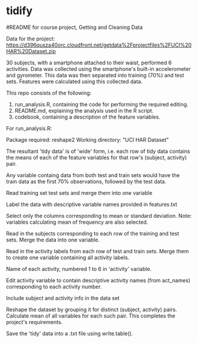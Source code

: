 # tidify
#README for course project, Getting and Cleaning Data

Data for the project:
https://d396qusza40orc.cloudfront.net/getdata%2Fprojectfiles%2FUCI%20HAR%20Dataset.zip 

30 subjects, with a smartphone attached to their waist, performed 6 activities. Data was collected using the smartphone's built-in accelerometer and gyrometer. This data was then separated into training (70%) and test sets. Features were calculated using this collected data.

This repo consists of the following:
1. run_analysis.R, containing the code for performing the required editing.
2. README.md, explaining the analysis used in the R script.
3. codebook, containing a description of the feature variables.

For run_analysis.R:

Package required: reshape2
Working directory: "UCI HAR Dataset"

The resultant 'tidy data' is of 'wide' form, i.e. each row of tidy data contains the means of each of the feature variables for that row's (subject, activity) pair.

Any variable containg data from both test and train sets would have the train data as the first 70% observations, followed by the test data.

Read training set test sets and merge them into one variable

Label the data with descriptive variable names provided in features.txt

Select only the columns corresponding to mean or standard deviation.
Note: variables calculating mean of frequency are also selected.

Read in the subjects corresponding to each row of the training and test sets.
Merge the data into one variable.

Read in the activity labels from each row of test and train sets.
Merge them to create one variable containing all activity labels.

Name of each activity, numbered 1 to 6 in 'activity' variable.

Edit activity variable to contain descriptive activity names (from act_names) corresponding to each activity number.

Include subject and activity info in the data set

Reshape the dataset by grouping it for distinct (subject, activity) pairs.
Calculate mean of all variables for each such pair.
This completes the project's requirements.

Save the 'tidy' data into a .txt file using write.table().
